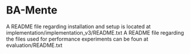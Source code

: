 # BA-Mente
A README file regarding installation and setup is located at implementation/implementation_v3/README.txt
A README file regarding the files used for performance experiments can be foun at evaluation/README.txt
